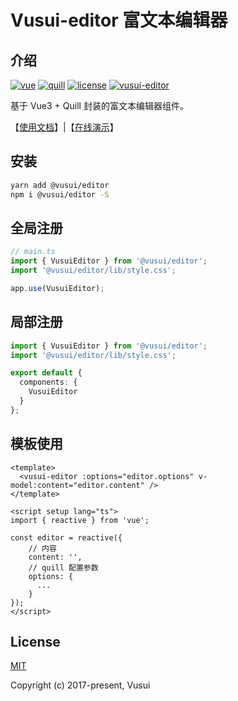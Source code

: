 # Vusui-editor 富文本编辑器

## 介绍

[![vue](https://img.shields.io/badge/vue-3.2.37-brightgreen.svg)](https://cn.vuejs.org/)
[![quill](https://img.shields.io/badge/quill-1.3.7-brightgreen.svg)](https://quilljs.com/)
[![license](https://img.shields.io/github/license/mashape/apistatus.svg)](https://github.com/vusui/vusui-admin-template/blob/main/LICENSE)
[![vusui-editor](https://img.shields.io/github/stars/vusui/vusui-editor.svg?style=social&label=Stars)](https://github.com/vusui/vusui-editor)

基于 Vue3 + Quill 封装的富文本编辑器组件。

【[使用文档](https://www.vusui.com/editor)】|【[在线演示](https://www.vusui.com/editor/guide/demo.html)】

## 安装

```bash
yarn add @vusui/editor
npm i @vusui/editor -S
```

## 全局注册

```ts
// main.ts
import { VusuiEditor } from '@vusui/editor';
import '@vusui/editor/lib/style.css';

app.use(VusuiEditor);
```

## 局部注册

```ts
import { VusuiEditor } from '@vusui/editor';
import '@vusui/editor/lib/style.css';

export default {
  components: {
    VusuiEditor
  }
};
```

## 模板使用

```vue
<template>
  <vusui-editor :options="editor.options" v-model:content="editor.content" />
</template>

<script setup lang="ts">
import { reactive } from 'vue';

const editor = reactive({
    // 内容
    content: '',
    // quill 配置参数
    options: {
      ...
    }
});
</script>
```

## License

[MIT](http://opensource.org/licenses/MIT)

Copyright (c) 2017-present, Vusui
